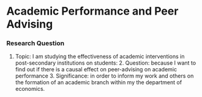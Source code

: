 # Academic Performance and Peer Advising

### Research Question
1. Topic: I am studying the effectiveness of academic interventions in post-secondary institutions on students:
   2. Question: because I want to find out if there is a causal effect on peer-advising on academic performance
     3. Significance: in order to inform my work and others on the formation of an academic branch within my the department of economics. 

